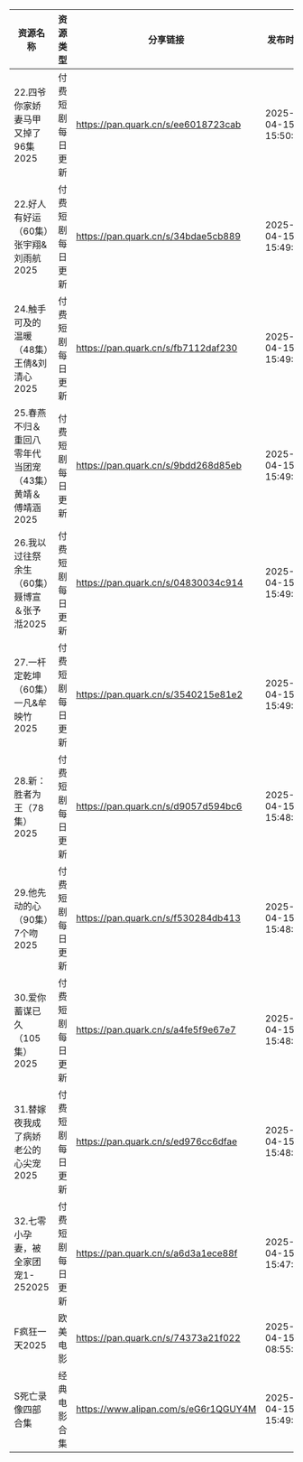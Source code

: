 | 资源名称                             | 资源类型     | 分享链接                                 | 发布时间                |
| -------------------------------- | -------- | ------------------------------------ | ------------------- |
| 22.四爷你家娇妻马甲又掉了96集2025            | 付费短剧每日更新 | https://pan.quark.cn/s/ee6018723cab  | 2025-04-15 15:50:00 |
| 22.好人有好运（60集）张宇翔&刘雨航2025         | 付费短剧每日更新 | https://pan.quark.cn/s/34bdae5cb889  | 2025-04-15 15:49:46 |
| 24.触手可及的温暖（48集）王倩&刘清心2025        | 付费短剧每日更新 | https://pan.quark.cn/s/fb7112daf230  | 2025-04-15 15:49:34 |
| 25.春燕不归＆重回八零年代当团宠（43集）黄靖＆傅靖涵2025 | 付费短剧每日更新 | https://pan.quark.cn/s/9bdd268d85eb  | 2025-04-15 15:49:27 |
| 26.我以过往祭余生（60集）聂博宣＆张予湉2025       | 付费短剧每日更新 | https://pan.quark.cn/s/04830034c914  | 2025-04-15 15:49:15 |
| 27.一杆定乾坤（60集）一凡&牟映竹2025          | 付费短剧每日更新 | https://pan.quark.cn/s/3540215e81e2  | 2025-04-15 15:49:07 |
| 28.新：胜者为王（78集）2025               | 付费短剧每日更新 | https://pan.quark.cn/s/d9057d594bc6  | 2025-04-15 15:48:56 |
| 29.他先动的心（90集）7个吻2025             | 付费短剧每日更新 | https://pan.quark.cn/s/f530284db413  | 2025-04-15 15:48:42 |
| 30.爱你蓄谋已久（105集）2025              | 付费短剧每日更新 | https://pan.quark.cn/s/a4fe5f9e67e7  | 2025-04-15 15:48:30 |
| 31.替嫁夜我成了病娇老公的心尖宠2025            | 付费短剧每日更新 | https://pan.quark.cn/s/ed976cc6dfae  | 2025-04-15 15:48:12 |
| 32.七零小孕妻，被全家团宠1-252025           | 付费短剧每日更新 | https://pan.quark.cn/s/a6d3a1ece88f  | 2025-04-15 15:47:55 |
| F疯狂一天2025                        | 欧美电影     | https://pan.quark.cn/s/74373a21f022  | 2025-04-15 08:55:49 |
| S死亡录像四部合集                        | 经典电影合集   | https://www.alipan.com/s/eG6r1QGUY4M | 2025-04-15 15:49:40 |
